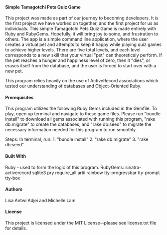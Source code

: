 
#### Simple Tamagotchi Pets Quiz Game
This project was made as part of our journey to becoming developers.  It is the first project we have worked on together, and the first project for us as individuals.  This simple Tamagotchi Pets Quiz Game is made entirely with Ruby and RubyGems.  Hopefully, it will bring joy to some, and frustration to others. The app is a simple command line application, where the user creates a virtual pet and attempts to keep it happy while playing quiz games to achieve higher levels. There are five total levels, and each level corresponds to a new skill that your virtual "pet" can theoreticaly perform. If the pet reaches a hunger and happiness level of zero, then it "dies", or erases itself from the database, and the user is forced to start over with a new pet. 

This program relies heavily on the use of ActiveRecord associations which tested our understanding of databases and Object-Oriented Ruby.

#### Prerequisites
This program utilizes the following Ruby Gems included in the Gemfile. To play, open up terminal and navigate to these game files. Please run "bundle install" to download all gems associated with running this program, "rake db:migrate" to create the databases, and "rake db:seed" to migrate the necessary information needed for this program to run smoothly. 

Steps:
In terminal, run: 1. "bundle install"
                  2. "rake db:migrate"
                  3. "rake db:seed"
#### Built With
Ruby - used to form the logic of this program. 
RubyGems: sinatra-activerecord
          sqlite3
          pry
          require_all
          artii
          rainbow
          tty-progressbar
          tty-prompt
          tty-box

#### Authors
Lisa Antwi Adjei and Michelle Lam 

#### License
This project is licensed under the MIT License--please see license.txt file for details.



